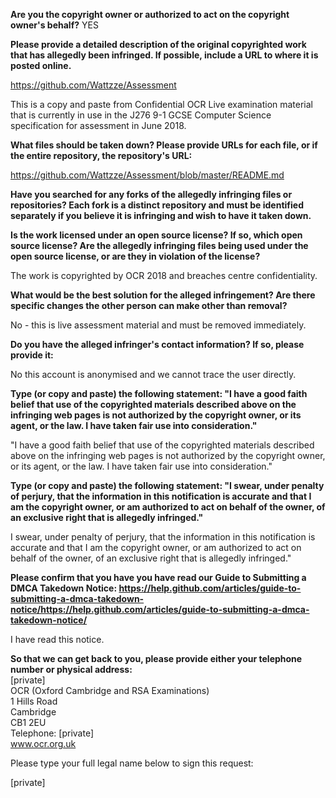 **Are you the copyright owner or authorized to act on the copyright owner's behalf?** YES

**Please provide a detailed description of the original copyrighted work that has allegedly been infringed. If possible, include a URL to where it is posted online.**

https://github.com/Wattzze/Assessment

This is a copy and paste from Confidential OCR Live examination material that is currently in use in the J276 9-1 GCSE Computer Science specification for assessment in June 2018.

**What files should be taken down? Please provide URLs for each file, or if the entire repository, the repository's URL:**

https://github.com/Wattzze/Assessment/blob/master/README.md

**Have you searched for any forks of the allegedly infringing files or repositories? Each fork is a distinct repository and must be identified separately if you believe it is infringing and wish to have it taken down.**

**Is the work licensed under an open source license? If so, which open source license? Are the allegedly infringing files being used under the open source license, or are they in violation of the license?**

The work is copyrighted by OCR 2018 and breaches centre confidentiality.

**What would be the best solution for the alleged infringement? Are there specific changes the other person can make other than removal?**

No - this is live assessment material and must be removed immediately.

**Do you have the alleged infringer's contact information? If so, please provide it:**  

No this account is anonymised and we cannot trace the user directly.

**Type (or copy and paste) the following statement: "I have a good faith belief that use of the copyrighted materials described above on the infringing web pages is not authorized by the copyright owner, or its agent, or the law. I have taken fair use into consideration."**

"I have a good faith belief that use of the copyrighted materials described above on the infringing web pages is not authorized by the copyright owner, or its agent, or the law. I have taken fair use into consideration."

**Type (or copy and paste) the following statement: "I swear, under penalty of perjury, that the information in this notification is accurate and that I am the copyright owner, or am authorized to act on behalf of the owner, of an exclusive right that is allegedly infringed."**

I swear, under penalty of perjury, that the information in this notification is accurate and that I am the copyright owner, or am authorized to act on behalf of the owner, of an exclusive right that is allegedly infringed."

**Please confirm that you have you have read our Guide to Submitting a DMCA Takedown Notice: https://help.github.com/articles/guide-to-submitting-a-dmca-takedown-notice/https://help.github.com/articles/guide-to-submitting-a-dmca-takedown-notice/**

I have read this notice.

**So that we can get back to you, please provide either your telephone number or physical address:**  
[private]    
OCR (Oxford Cambridge and RSA Examinations)  
1 Hills Road  
Cambridge  
CB1 2EU  
Telephone: [private]  
www.ocr.org.uk  

Please type your full legal name below to sign this request:

[private]
